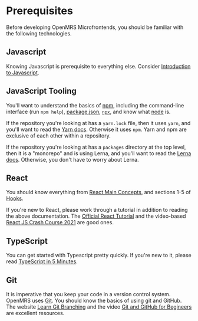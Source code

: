# Prerequisites

Before developing OpenMRS Microfrontends, you should be familiar with the following technologies.

## Javascript

Knowing Javascript is prerequisite to everything else. Consider 
[Introduction to Javascript](https://www.codecademy.com/learn/introduction-to-javascript).

## JavaScript Tooling

You'll want to understand the basics of [npm](https://docs.npmjs.com/),
including the command-line interface (run `npm help`), [package.json](https://docs.npmjs.com/cli/v7/configuring-npm/package-json), [`npx`](https://docs.npmjs.com/cli/v7/commands/npx), and know what [node](https://www.w3schools.com/nodejs/) is.

If the repository you're looking at has a `yarn.lock` file, then it uses `yarn`,
and you'll want to read the [Yarn docs](https://classic.yarnpkg.com/en/docs/getting-started).
Otherwise it uses `npm`. Yarn and npm are exclusive of each other within a repository.
    
If the repository you're looking at has a `packages` directory at the top level,
then it is a "monorepo" and is using Lerna, and you'll want to read the
[Lerna docs](https://github.com/lerna/lerna#readme).
Otherwise, you don't have to worry about Lerna.

## React

You should know everything from [React Main Concepts](https://reactjs.org/docs/hello-world.html),
and sections 1-5 of [Hooks](https://reactjs.org/docs/hooks-intro.html).

If you're new to React, please work through a tutorial in addition to reading
the above documentation. The
[Official React Tutorial](https://reactjs.org/tutorial/tutorial.html)
and the video-based [React JS Crash Course 2021](https://www.youtube.com/watch?v=w7ejDZ8SWv8)
are good ones.

## TypeScript

You can get started with Typescript pretty quickly. If you're new to it,
please read [TypeScript in 5 Minutes](https://www.typescriptlang.org/docs/handbook/typescript-in-5-minutes.html).

## Git

It is imperative that you keep your code in a version control system. OpenMRS uses
[Git](https://git-scm.com/). You should know the basics of using git and GitHub.
The website [Learn Git Branching](https://learngitbranching.js.org/) and the video
[Git and GitHub for Begineers](https://www.youtube.com/watch?v=RGOj5yH7evk)
are excellent resources.
